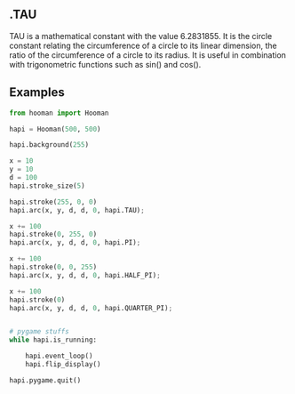 .TAU
---

TAU is a mathematical constant with the value 6.2831855. It is the circle constant relating the circumference of a circle to its linear dimension, the ratio of the circumference of a circle to its radius. It is useful in combination with trigonometric functions such as sin() and cos().

Examples
---

```python
from hooman import Hooman

hapi = Hooman(500, 500)

hapi.background(255)

x = 10
y = 10
d = 100
hapi.stroke_size(5)

hapi.stroke(255, 0, 0)
hapi.arc(x, y, d, d, 0, hapi.TAU);

x += 100
hapi.stroke(0, 255, 0)
hapi.arc(x, y, d, d, 0, hapi.PI);

x += 100
hapi.stroke(0, 0, 255)
hapi.arc(x, y, d, d, 0, hapi.HALF_PI);

x += 100
hapi.stroke(0)
hapi.arc(x, y, d, d, 0, hapi.QUARTER_PI);


# pygame stuffs
while hapi.is_running:

    hapi.event_loop()
    hapi.flip_display()

hapi.pygame.quit()
```